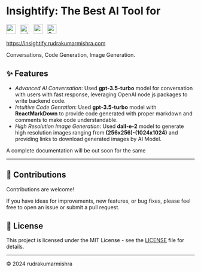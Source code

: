 # Insightify: The Best AI Tool for

<img style="height:25px" title="nextjs" src="https://github.com/marwin1991/profile-technology-icons/assets/136815194/5f8c622c-c217-4649-b0a9-7e0ee24bd704"/> &nbsp;
<img style="height:24px" title="tailwind" src="https://user-images.githubusercontent.com/25181517/202896760-337261ed-ee92-4979-84c4-d4b829c7355d.png"/> &nbsp;
<img style="height:25px" title="vercel" src="https://assets.vercel.com/image/upload/front/favicon/vercel/180x180.png"/> &nbsp;
<img style="height:25px" title="OpenAI" src="https://cdn.oaistatic.com/_next/static/media/favicon-32x32.be48395e.png"/> &nbsp;
      
https://insightify.rudrakumarmishra.com

Conversations, Code Generation, Image Generation.

## :sparkles: Features

- *Advanced AI Conversation*: Used <b>gpt-3.5-turbo</b> model for conversation with users with fast response, leveraging OpenAI node js packages to write backend code.
- *Intuitive Code Genration*: Used <b>gpt-3.5-turbo</b> model with <b>ReactMarkDown</b> to provide code generated with proper markdown and comments to make code understandable.
- *High Resolution Image Generation*: Used <b>dall-e-2</b> model to generate high resolution images ranging from <b>(256x256)-(1024x1024)</b> and providing links to download generated images by AI Model.

A complete documentation will be out soon for the same

<hr>

## :handshake: Contributions

Contributions are welcome! 

If you have ideas for improvements, new features, or bug fixes, please feel free to open an issue or submit a pull request.

## :book: License

This project is licensed under the MIT License - see the <a href='https://raw.githubusercontent.com/rudrakumarmishraa/insightify/main/LICENSE'>LICENSE</a> file for details.

<hr>

© 2024 rudrakumarmishra
